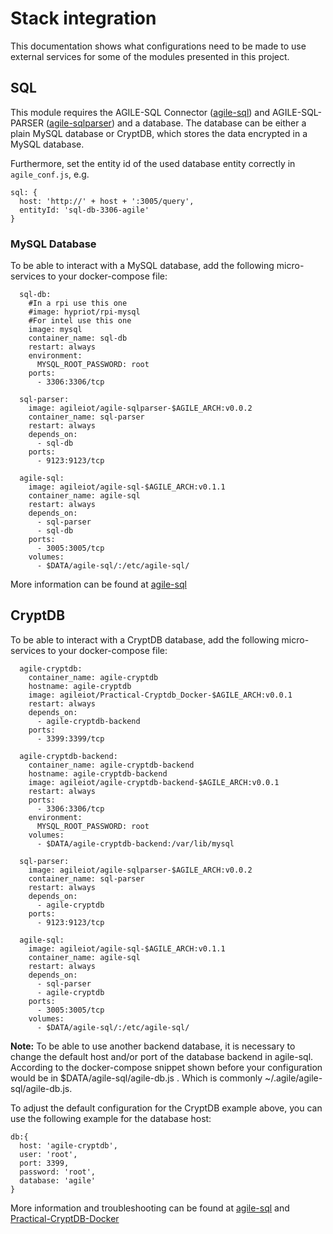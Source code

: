# Stack integration
This documentation shows what configurations need to be made to use external services for some of the modules presented in this project.
## SQL
This module requires the AGILE-SQL Connector ([agile-sql](https://github.com/agile-iot/agile-sql)) and AGILE-SQL-PARSER ([agile-sqlparser](https://github.com/agile-iot/agile-sqlparser)) and a database. The database can be either a plain MySQL database or CryptDB, which stores the data encrypted in a MySQL database.

Furthermore, set the entity id of the used database entity correctly in  ```agile_conf.js```, e.g. 

    sql: {
      host: 'http://' + host + ':3005/query',
      entityId: 'sql-db-3306-agile'
    }
### MySQL Database
To be able to interact with a MySQL database, add the following micro-services to your docker-compose file:

```
  sql-db:
    #In a rpi use this one 
    #image: hypriot/rpi-mysql
    #For intel use this one
    image: mysql
    container_name: sql-db
    restart: always
    environment:
      MYSQL_ROOT_PASSWORD: root
    ports:
      - 3306:3306/tcp

  sql-parser:
    image: agileiot/agile-sqlparser-$AGILE_ARCH:v0.0.2
    container_name: sql-parser
    restart: always
    depends_on:
      - sql-db
    ports:
      - 9123:9123/tcp

  agile-sql:
    image: agileiot/agile-sql-$AGILE_ARCH:v0.1.1
    container_name: agile-sql
    restart: always
    depends_on:
      - sql-parser
      - sql-db
    ports:
      - 3005:3005/tcp
    volumes:
      - $DATA/agile-sql/:/etc/agile-sql/    
```
More information can be found at [agile-sql](https://github.com/agile-iot/agile-sql)
## CryptDB
To be able to interact with a CryptDB database, add the following micro-services to your docker-compose file:

```
  agile-cryptdb:
    container_name: agile-cryptdb
    hostname: agile-cryptdb
    image: agileiot/Practical-Cryptdb_Docker-$AGILE_ARCH:v0.0.1
    restart: always
    depends_on:
      - agile-cryptdb-backend
    ports:
      - 3399:3399/tcp

  agile-cryptdb-backend:
    container_name: agile-cryptdb-backend
    hostname: agile-cryptdb-backend
    image: agileiot/agile-cryptdb-backend-$AGILE_ARCH:v0.0.1
    restart: always
    ports:
      - 3306:3306/tcp
    environment:
      MYSQL_ROOT_PASSWORD: root
    volumes:
      - $DATA/agile-cryptdb-backend:/var/lib/mysql

  sql-parser:
    image: agileiot/agile-sqlparser-$AGILE_ARCH:v0.0.2
    container_name: sql-parser
    restart: always
    depends_on:
      - agile-cryptdb
    ports:
      - 9123:9123/tcp

  agile-sql:
    image: agileiot/agile-sql-$AGILE_ARCH:v0.1.1
    container_name: agile-sql
    restart: always
    depends_on:
      - sql-parser
      - agile-cryptdb
    ports:
      - 3005:3005/tcp
    volumes:
      - $DATA/agile-sql/:/etc/agile-sql/    
```
**Note:** To be able to use another backend database, it is necessary to change the default host and/or port of the database backend in agile-sql. 
According to the docker-compose snippet shown before your configuration would be in $DATA/agile-sql/agile-db.js . Which is commonly ~/.agile/agile-sql/agile-db.js.

To adjust the default configuration for the CryptDB example above, you can use the following example for the database host:
    
    db:{
      host: 'agile-cryptdb',
      user: 'root',
      port: 3399,
      password: 'root',
      database: 'agile'
    }
    
More information and troubleshooting can be found at [agile-sql](https://github.com/agile-iot/agile-sql) and [Practical-CryptDB-Docker](https://github.com/agile-iot/Practical-CryptDB_Docker)

